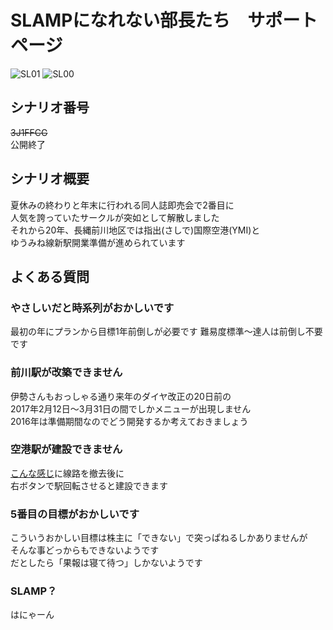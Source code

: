 # SLAMPになれない部長たち　サポートページ

![SL01](https://user-images.githubusercontent.com/31530633/127762944-d76f8b4c-20fa-4442-b718-b9a45f3e8b27.jpg)
![SL00](https://user-images.githubusercontent.com/31530633/127762936-c5c6c68e-9a25-4536-8753-93dfa842f97d.jpg)


## シナリオ番号
~~3J1FFCG~~<br>
公開終了

## シナリオ概要
夏休みの終わりと年末に行われる同人誌即売会で2番目に<br>
人気を誇っていたサークルが突如として解散しました<br>
それから20年、長縄前川地区では指出(さしで)国際空港(YMI)と<br>
ゆうみね線新駅開業準備が進められています<br>

## よくある質問

### やさしいだと時系列がおかしいです
最初の年にプランから目標1年前倒しが必要です
難易度標準〜達人は前倒し不要です

### 前川駅が改築できません
伊勢さんもおっしゃる通り来年のダイヤ改正の20日前の<br>
2017年2月12日〜3月31日の間でしかメニューが出現しません<br>
2016年は準備期間なのでどう開発するか考えておきましょう

### 空港駅が建設できません
[こんな感じ](https://twitter.com/i/status/1421398591659077633)に線路を撤去後に<br>
右ボタンで駅回転させると建設できます

### 5番目の目標がおかしいです
こういうおかしい目標は株主に「できない」で突っぱねるしかありませんが<br>
そんな事どっからもできないようです<br>
だとしたら「果報は寝て待つ」しかないようです

### SLAMP？
はにゃーん

